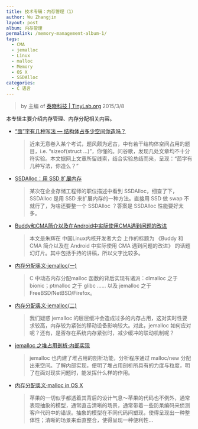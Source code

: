 ```yaml
---
title: 技术专辑：内存管理（1）
author: Wu Zhangjin
layout: post
album: 内存管理
permalink: /memory-management-album-1/
tags:
  - CMA
  - jemalloc
  - Linux
  - malloc
  - Memory
  - OS X
  - SSDAlloc
categories:
  - C 语言
---
```


> by 主编 of [泰晓科技 | TinyLab.org][1]
> 2015/3/8

本专辑主要介绍内存管理、内存分配相关内容。

* [“茴”字有几种写法 — 结构体占多少空间你造吗？][2]

  > 近来无意卷入某个考试，题风颇为远古，中有若干结构体空间占用的题目，i.e. “sizeof(struct …)”，你懂的。问谷歌，发现几处文章均不十分符实验。本文据网上文章所留线索，结合实验总结而来，呈现：“茴字有几种写法，你造么？”

* [SSDAlloc：用 SSD 扩展内存][3]

  > 某次在企业存储工程师的职位描述中看到 SSDAlloc，细查了下，SSDAlloc 是用 SSD 来扩展内存的一种方法。直接用 SSD 做 swap 不就行了，为啥还要整一个 SSDAlloc ？答案是 SSDAlloc 性能要好太多。

* [Buddy和CMA简介以及在Android中实际使用CMA遇到问题的改进][4]

  > 本文是朱辉在 中国Linux内核开发者大会 上作的标题为 《Buddy 和 CMA 简介以及在 Android 中实际使用 CMA 遇到问题的改进》 的话题幻灯片。其中包括手持的讲稿，所以文字比较多。

* [内存分配奥义·jemalloc(一)][5]

  > C 中动态内存分配malloc 函数的背后实现有诸派：dlmalloc 之于 bionic；ptmalloc 之于 glibc …… 以及 jemalloc 之于 FreeBSD/NetBSD/Firefox。

* [内存分配奥义·jemalloc(二)][6]

  > 我们疑惑 jemalloc 的层层缓冲会造成过多的内存占用，这对实时性要求较高，内存较为紧张的移动设备影响较大。对此，jemalloc 如何应对呢？还有，是否存在系统内存紧张时，减少缓冲的联动机制呢？

* [jemalloc 之堆占用剖析·内部实现][7]

  > jemalloc 也内建了堆占用的剖析功能，分析程序通过 malloc/new 分配出来空间。了解内部实现，便明了堆占用剖析所具有的力度与粒度，明了在面对现实问题时，能发挥什么样的作用。

* [内存分配奥义·malloc in OS X][8]

  > 苹果的一切似乎都透着其背后的设计气息～苹果的代码也不例外，通常表现抽象的模型，通常直击清晰的场景，通常带着一些防呆编码来侦测客户代码中的错误。抽象的模型在不同代码间塑现，使得呈现出一种整体性；清晰的场景来垂直整合，使得呈现一种便利性&#8230;





 [1]: http://tinylab.org
 [2]: /anise-word-there-are-several-ways-to-approach-how-much-space-do-you-make/
 [3]: /ssdalloc-using-ssd-for-expandable-memory/
 [4]: /buddy-actually-use-cma-and-cma-brochures-as-well-as-android-problem-improving/
 [5]: /memory-allocation-mystery-%c2%b7-jemalloc-a/
 [6]: /memory-allocation-mystery-%c2%b7-jemalloc-b/
 [7]: /the-builtin-heap-profiling-of-jemalloc/
 [8]: /memory-allocation-mystery-malloc-in-os-x-ios/
